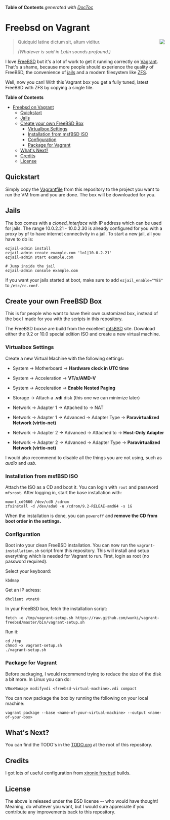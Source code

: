 **Table of Contents**  *generated with [DocToc](http://doctoc.herokuapp.com/)*

# Freebsd on Vagrant

<img src="https://wunki.org/images/freebsd-icon.png" align="right" />

> Quidquid latine dictum sit, altum viditur.
> 
> _(Whatever is said in Latin sounds profound.)_

I love [FreeBSD] but it's a lot of work to get it running correctly on
[Vagrant]. That's a shame, because more people should experience the quality of
FreeBSD, the convenience of [jails] and a modern filesystem like [ZFS].

Well, now you can! With this Vagrant box you get a fully tuned, latest FreeBSD
with ZFS by copying a single file.

**Table of Contents**

- [Freebsd on Vagrant](#freebsd-on-vagrant)
	- [Quickstart](#quickstart)
	- [Jails](#jails)
	- [Create your own FreeBSD Box](#create-your-own-freebsd-box)
		- [Virtualbox Settings](#virtualbox-settings)
		- [Installation from msfBSD ISO](#installation-from-msfbsd-iso)
		- [Configuration](#configuration)
		- [Package for Vagrant](#package-for-vagrant)
	- [What's Next?](#whats-next)
	- [Credits](#credits)
	- [License](#license)
    
## Quickstart

Simply copy the [Vagrantfile] from this repository to the project you want to
run the VM from and you are done. The box will be downloaded for you.

## Jails

The box comes with a *cloned_interface* with IP address which can be used for
jails. The range 10.0.2.21 - 10.0.2.30 is already configured for you with a
proxy by pf to have internet connectivity in a jail. To start a new jail, all
you have to do is:

    ezjail-admin install
    ezjail-admin create example.com 'lo1|10.0.2.21'
    ezjail-admin start example.com

    # Jump inside the jail
    ezjail-admin console example.com

If you want your jails started at boot, make sure to add `ezjail_enable="YES"`
to `/etc/rc.conf`.

## Create your own FreeBSD Box

This is for people who want to have their own customized box, instead of the
box I made for you with the scripts in this repository.

The FreeBSD boxse are build from the excellent [mfsBSD] site. Download either
the 9.2 or 10.0 special edition ISO and create a new virtual machine.

### Virtualbox Settings

Create a new Virtual Machine with the following settings:

- System -> Motherboard -> **Hardware clock in UTC time**
- System -> Acceleration -> **VT/x/AMD-V**
- System -> Acceleration -> **Enable Nested Paging**
- Storage -> Attach a **.vdi** disk (this one we can minimize later)
- Network -> Adapter 1 -> Attached to -> NAT
- Network -> Adapter 1 -> Advanced -> Adapter Type -> **Paravirtualized Network (virtio-net)**

- Network -> Adapter 2 -> Advanced -> Attached to -> **Host-Only Adapter**
- Network -> Adapter 2 -> Advanced -> Adapter Type -> **Paravirtualized Network (virtio-net)**

I would also recommend to disable all the things you are not using, such as
*audio* and *usb*.

### Installation from msfBSD ISO

Attach the ISO as a CD and boot it. You can login with `root` and password
`mfsroot`. After logging in, start the base installation with:

    mount_cd9660 /dev/cd0 /cdrom
    zfsinstall -d /dev/ada0 -u /cdrom/9.2-RELEAE-amd64 -s 1G

When the installation is done, you can `poweroff` and **remove the CD from
boot order in the settings.**

### Configuration

Boot into your clean FreeBSD installation. You can now run the
`vagrant-installation.sh` script from this repository. This will install and
setup everything which is needed for Vagrant to run. First, login as root (no
password required).

Select your keyboard:

    kbdmap

Get an IP adress:

    dhclient vtnet0

In your FreeBSD box, fetch the installation script:

    fetch -o /tmp/vagrant-setup.sh https://raw.github.com/wunki/vagrant-freebsd/master/bin/vagrant-setup.sh

Run it:

    cd /tmp
    chmod +x vagrant-setup.sh
    ./vagrant-setup.sh

### Package for Vagrant

Before packaging, I would recommend trying to reduce the size of the disk a
bit more. In Linux you can do:

    VBoxManage modifyvdi <freebsd-virtual-machine>.vdi compact

You can now package the box by running the following on your local machine:

    vagrant package --base <name-of-your-virtual-machine> --output <name-of-your-box>

## What's Next?

You can find the TODO's in the [TODO.org] at the root of this repository.

## Credits

I got lots of useful configuration from [xironix freebsd] builds. 

## License

The above is released under the BSD license -- who would have thought!
Meaning, do whatever you want, but I would sure appreciate if you contribute
any improvements back to this repository.

[FreeBSD]: http://www.freebsd.org/
[Vagrant]: http://www.vagrantup.com/
[jails]: http://www.freebsd.org/doc/handbook/jails.html
[ZFS]: http://en.wikipedia.org/wiki/ZFS
[Vagrantfile]: https://github.com/wunki/vagrant-freebsd/blob/master/Vagrantfile
[mfsBSD]: http://mfsbsd.vx.sk/
[9.2-RELEASE-amd64 special edition]: http://mfsbsd.vx.sk/
[TODO.org]: https://github.com/wunki/vagrant-freebsd/blob/master/TODO.org
[xironix freebsd]: https://github.com/xironix/freebsd-vagrant
